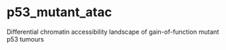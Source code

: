 # p53_mutant_atac
Differential chromatin accessibility landscape of gain-of-function mutant p53 tumours
